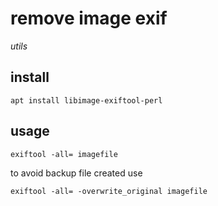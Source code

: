 # remove image exif

*utils*

## install

```
apt install libimage-exiftool-perl
```

## usage

```
exiftool -all= imagefile
```

to avoid backup file created use

```
exiftool -all= -overwrite_original imagefile
```
